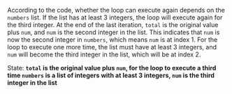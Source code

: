 According to the code, whether the loop can execute again depends on the `numbers` list. If the list has at least 3 integers, the loop will execute again for the third integer. At the end of the last iteration, `total` is the original value plus `num`, and `num` is the second integer in the list. This indicates that `num` is now the second integer in `numbers`, which means `num` is at index 1. For the loop to execute one more time, the list must have at least 3 integers, and `num` will become the third integer in the list, which will be at index 2.

State: **`total` is the original value plus `num`, for the loop to execute a third time `numbers` is a list of integers with at least 3 integers, `num` is the third integer in the list**